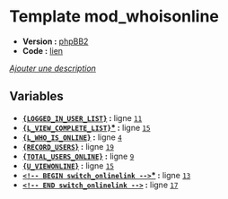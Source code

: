 # Template mod_whoisonline

* __Version :__ [phpBB2](.)
* __Code :__ [lien](../../src/subsilver/mod_whoisonline.tpl)

[*Ajouter une description*](https://fa-tvars.appspot.com/tpl/subsilver/mod_whoisonline)

## Variables

* __[`{LOGGED_IN_USER_LIST}`](https://github.com/Etana/t/blob/master/var/LOGGED_IN_USER_LIST.md#readme) :__ ligne [`11`](../../src/subsilver/mod_whoisonline.tpl#L11)
* __[`{L_VIEW_COMPLETE_LIST}`](https://github.com/Etana/t/blob/master/var/L_VIEW_COMPLETE_LIST.md#readme)<a href="https://fa-tvars.appspot.com/var/L_VIEW_COMPLETE_LIST">*</a> :__ ligne [`15`](../../src/subsilver/mod_whoisonline.tpl#L15)
* __[`{L_WHO_IS_ONLINE}`](https://github.com/Etana/t/blob/master/var/L_WHO_IS_ONLINE.md#readme) :__ ligne [`4`](../../src/subsilver/mod_whoisonline.tpl#L4)
* __[`{RECORD_USERS}`](https://github.com/Etana/t/blob/master/var/RECORD_USERS.md#readme) :__ ligne [`19`](../../src/subsilver/mod_whoisonline.tpl#L19)
* __[`{TOTAL_USERS_ONLINE}`](https://github.com/Etana/t/blob/master/var/TOTAL_USERS_ONLINE.md#readme) :__ ligne [`9`](../../src/subsilver/mod_whoisonline.tpl#L9)
* __[`{U_VIEWONLINE}`](https://github.com/Etana/t/blob/master/var/U_VIEWONLINE.md#readme) :__ ligne [`15`](../../src/subsilver/mod_whoisonline.tpl#L15)
* __[`<!-- BEGIN switch_onlinelink -->`](https://github.com/Etana/t/blob/master/var/switch_onlinelink.md#readme)<a href="https://fa-tvars.appspot.com/var/switch_onlinelink">*</a> :__ ligne [`13`](../../src/subsilver/mod_whoisonline.tpl#L13)
* __[`<!-- END switch_onlinelink -->`](https://github.com/Etana/t/blob/master/var/switch_onlinelink.md#readme) :__ ligne [`17`](../../src/subsilver/mod_whoisonline.tpl#L17)
